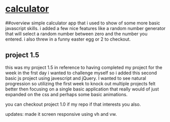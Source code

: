 # [calculator](https://oldbettie.github.io/calculator/)

##overview
simple calculator app that i used to show of some more basic javascript skills. i added a few nice features like a random number generator that will select a random number between zero and the number you entered. i also threw in a funny easter egg or 2 to checkout.

## project 1.5
this was my project 1.5 in reference to having completed my project for the week in the frst day i wanted to challenge myself so i added this second basic js project using javescript and jQuery. I wanted to see natural progression so utilizing the first week to knock out multiple projects felt better then focusing on a single basic application that really would of just expanded on the css and perhaps some basic animations.

you can checkout project 1.0 if my repo if that interests you also.

updates:
made it screen responsive using vh and vw.
